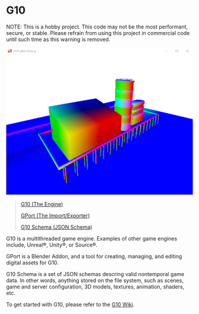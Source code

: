 
# G10
NOTE: This is a hobby project. This code may not be the most performant, secure, or stable. Please refrain from using this project in commercial code until such time as this warning is removed.

![Nitric acid plant scene](Nitric%20acid%20plant.png)

> [G10 (The Engine)](https://github.com/Jacob-C-Smith/G10-Vulkan)
>
> [GPort (The Import/Exporter)](https://github.com/Jacob-C-Smith/GPort)
>
> [G10 Schema (JSON Schema)](https://github.com/Jacob-C-Smith/G10-Schema)

G10 is a multithreaded game engine. Examples of other game engines include, Unreal®, Unity®, or Source®. 

GPort is a Blender Addon, and a tool for creating, managing, and editing digital assets for G10.

G10 Schema is a set of JSON schemas descring valid nontemporal game data. In other words, anything stored on the file system, such as scenes, game and server configuration, 3D models, textures, animation, shaders, etc. 

To get started with G10, please refer to the [G10 Wiki](https://github.com/Jacob-C-Smith/G10-Vulkan/wiki).
